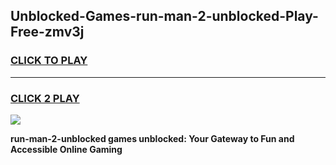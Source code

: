 
## Unblocked-Games-run-man-2-unblocked-Play-Free-zmv3j
<h3>
<a href="https://premium76.site?title=run-man-2-unblocked&ref=18A1">CLICK TO PLAY</a></h3>
<hr>

<h3>
<a href="https://premium76.site?title=run-man-2-unblocked&ref=18A1">CLICK 2 PLAY</a>
  
</h3>

<a href="https://premium76.site?title=run-man-2-unblocked&ref=18A1"><img src="https://clearcache.store/games.png"></a>


**run-man-2-unblocked games unblocked: Your Gateway to Fun and Accessible Online Gaming**
